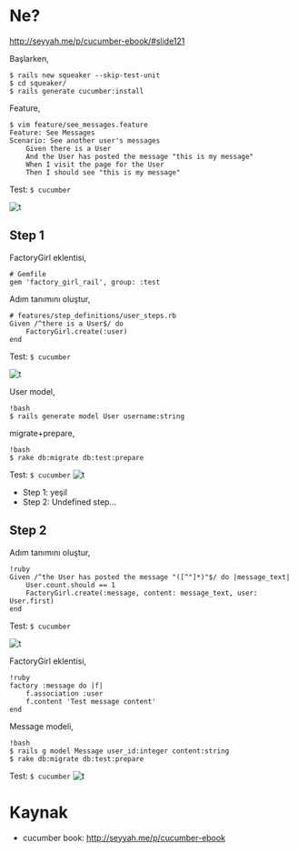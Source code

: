 # Ne?

http://seyyah.me/p/cucumber-ebook/#slide121

Başlarken,

    $ rails new squeaker --skip-test-unit
    $ cd squeaker/
    $ rails generate cucumber:install

Feature,

    $ vim feature/see_messages.feature
    Feature: See Messages
    Scenario: See another user's messages
        Given there is a User
        And the User has posted the message "this is my message"
        When I visit the page for the User
        Then I should see "this is my message"

Test: `$ cucumber`

![t](http://i.imgur.com/jJZ1O.png)

## Step 1

FactoryGirl eklentisi,

    # Gemfile
    gem 'factory_girl_rail', group: :test

Adım tanımını oluştur,

    # features/step_definitions/user_steps.rb
    Given /^there is a User$/ do
        FactoryGirl.create(:user)
    end

Test: `$ cucumber`

![t](http://i.imgur.com/GaEj5.png)

User model,

    !bash
    $ rails generate model User username:string

migrate+prepare,

    !bash
    $ rake db:migrate db:test:prepare

Test: `$ cucumber`
![t](http://i.imgur.com/XmV4y.png)

- Step 1: yeşil
- Step 2: Undefined step...

## Step 2

Adım tanımını oluştur,

    !ruby
    Given /^the User has posted the message "([^"]*)"$/ do |message_text|
        User.count.should == 1
        FactoryGirl.create(:message, content: message_text, user: User.first)
    end

Test: `$ cucumber`

![t](http://i.imgur.com/Gjzhc.png)

FactoryGirl eklentisi,

    !ruby
    factory :message do |f|
        f.association :user
        f.content 'Test message content'
    end

Message modeli,

    !bash
    $ rails g model Message user_id:integer content:string
    $ rake db:migrate db:test:prepare

Test: `$ cucumber`
![t](http://i.imgur.com/Vn02j.png)

# Kaynak

- cucumber book: http://seyyah.me/p/cucumber-ebook
